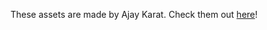 These assets are made by Ajay Karat. Check them out [here](https://devilsworkshop.itch.io/pixel-art-chess-asset-pack)!